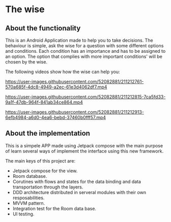 # The wise

## About the functionality
This is an Android Application made to help you to take decisions. The behaviour is simple, ask the wise for a question with some different options and conditions. Each condition has an importance and has to be assigned to an option. The option that complies with more important conditions' will be chosen by the wise.


The following videos show how the wise can help you:


https://user-images.githubusercontent.com/52082881/211212761-570a685f-4dc8-4949-a2ec-61e3d4062df7.mp4



https://user-images.githubusercontent.com/52082881/211212815-7ca5fd33-9a1f-47db-964f-841ab34ce864.mp4



https://user-images.githubusercontent.com/52082881/211212913-6efb4984-a6d0-4ea6-bebd-37460b0fff57.mp4

## About the implementation

This is a simpele APP made using Jetpack compose with the main purpose of learn several ways of implement the interface using this new framework.
 
 The main keys of this project are:
 
 - Jetpack compose for the view.
 - Room database.
 - Corutines with flows and states for the data binding and data transportation through the layers.
 - DDD architecture distributed in serveral modules with their own resposabilities.
 - MVVM pattern.
 - Integration test for the Room data base.
 - UI testing.
